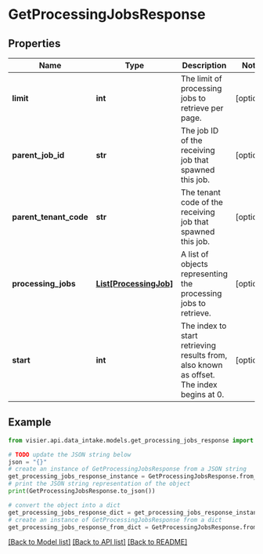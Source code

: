 # GetProcessingJobsResponse


## Properties

Name | Type | Description | Notes
------------ | ------------- | ------------- | -------------
**limit** | **int** | The limit of processing jobs to retrieve per page. | [optional] 
**parent_job_id** | **str** | The job ID of the receiving job that spawned this job. | [optional] 
**parent_tenant_code** | **str** | The tenant code of the receiving job that spawned this job. | [optional] 
**processing_jobs** | [**List[ProcessingJob]**](ProcessingJob.md) | A list of objects representing the processing jobs to retrieve. | [optional] 
**start** | **int** | The index to start retrieving results from, also known as offset. The index begins at 0. | [optional] 

## Example

```python
from visier.api.data_intake.models.get_processing_jobs_response import GetProcessingJobsResponse

# TODO update the JSON string below
json = "{}"
# create an instance of GetProcessingJobsResponse from a JSON string
get_processing_jobs_response_instance = GetProcessingJobsResponse.from_json(json)
# print the JSON string representation of the object
print(GetProcessingJobsResponse.to_json())

# convert the object into a dict
get_processing_jobs_response_dict = get_processing_jobs_response_instance.to_dict()
# create an instance of GetProcessingJobsResponse from a dict
get_processing_jobs_response_from_dict = GetProcessingJobsResponse.from_dict(get_processing_jobs_response_dict)
```
[[Back to Model list]](../README.md#documentation-for-models) [[Back to API list]](../README.md#documentation-for-api-endpoints) [[Back to README]](../README.md)


